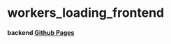 # workers_loading_frontend
#### backend   <a href="[https://github.com/maria-namira/events1.git](https://github.com/maria-namira/workers_loading_styling_backend.git)/">Github Pages</a>
